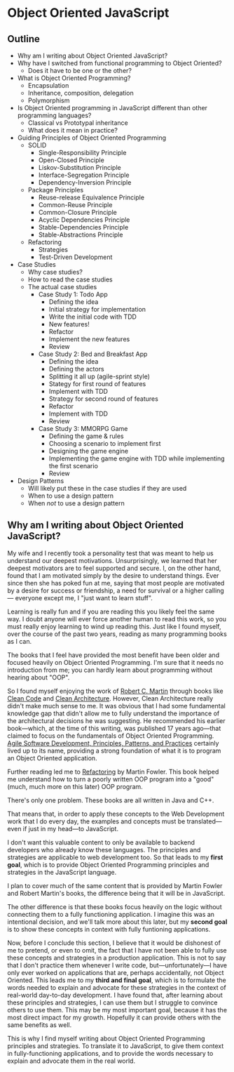 # Object Oriented JavaScript

## Outline

* Why am I writing about Object Oriented JavaScript?
* Why have I switched from functional programming to Object Oriented?
  * Does it have to be one or the other?
* What is Object Oriented Programming?
  * Encapsulation
  * Inheritance, composition, delegation
  * Polymorphism
* Is Object Oriented programming in JavaScript different than other programming languages?
  * Classical vs Prototypal inheritance
  * What does it mean in practice?
* Guiding Principles of Object Oriented Programming
  * SOLID
    * Single-Responsibility Principle
    * Open-Closed Principle
    * Liskov-Substitution Principle
    * Interface-Segregation Principle
    * Dependency-Inversion Principle
  * Package Principles
    * Reuse-release Equivalence Principle
    * Common-Reuse Principle
    * Common-Closure Principle
    * Acyclic Dependencies Principle
    * Stable-Dependencies Principle
    * Stable-Abstractions Principle
  * Refactoring
    * Strategies
    * Test-Driven Development
* Case Studies
  * Why case studies?
  * How to read the case studies
  * The actual case studies
    * Case Study 1: Todo App
      * Defining the idea
      * Initial strategy for implementation
      * Write the initial code with TDD
      * New features!
      * Refactor
      * Implement the new features
      * Review
    * Case Study 2: Bed and Breakfast App
      * Defining the idea
      * Defining the actors
      * Splitting it all up (agile-sprint style)
      * Stategy for first round of features
      * Implement with TDD
      * Strategy for second round of features
      * Refactor
      * Implement with TDD
      * Review
    * Case Study 3: MMORPG Game
      * Defining the game & rules
      * Choosing a scenario to implement first
      * Designing the game engine
      * Implementing the game engine with TDD while implementing the first scenario
      * Review
* Design Patterns
  * Will likely put these in the case studies if they are used
  * When to use a design pattern
  * When _not_ to use a design pattern

## Why am I writing about Object Oriented JavaScript?

My wife and I recently took a personality test that was meant to help us understand our deepest motivations. Unsurprisingly, we learned that her deepest motivators are to feel supported and secure. I, on the other hand, found that I am motivated simply by the desire to understand things. Ever since then she has poked fun at me, saying that most people are motivated by a desire for success or friendship, a need for survival or a higher calling — everyone except me, I "just want to learn stuff".

Learning is really fun and if you are reading this you likely feel the same way. I doubt anyone will ever force another human to read this work, so you must really enjoy learning to wind up reading this. Just like I found myself, over the course of the past two years, reading as many programming books as I can. 

The books that I feel have provided the most benefit have been older and focused heavily on Object Oriented Programming. I'm sure that it needs no introduction from me; you can hardly learn about programming without hearing about "OOP".

So I found myself enjoying the work of [Robert C. Martin](https://en.wikipedia.org/wiki/Robert_C._Martin) through books like [Clean  Code](https://amzn.to/31GmPO3) and [Clean Architecture](https://amzn.to/2Nur1g3). However, Clean Architecture really didn't make much sense to me. It was obvious that I had some fundamental knowledge gap that didn't allow me to fully understand the importance of the architectural decisions he was suggesting. He recommended his earlier book—which, at the time of this writing, was published 17 years ago—that claimed to focus on the fundamentals of Object Oriented Programming. [Agile Software Development, Principles, Patterns, and Practices](https://amzn.to/31H3Lz6) certainly lived up to its name, providing a strong foundation of what it is to program an Object Oriented application. 

Further reading led me to [Refactoring](https://amzn.to/2AJ0VO8) by Martin Fowler. This book helped me understand how to turn a poorly written OOP program into a "good" (much, much more on this later) OOP program. 

There's only one problem. These books are all written in Java and C++.

That means that, in order to apply these concepts to the Web Development work that I do every day, the examples and concepts must be translated—even if just in my head—to JavaScript. 

I don't want this valuable content to only be available to backend developers who already know these languages. The principles and strategies are applicable to web development too. So that leads to my __first goal__, which is to provide Object Oriented Programming principles and strategies in the JavaScript language. 

I plan to cover much of the same content that is provided by Martin Fowler and Robert Martin's books, the difference being that it will be in JavaScript. 

The other difference is that these books focus heavily on the logic without connecting them to a fully functioning application. I imagine this was an intentional decision, and we'll talk more about this later, but my __second goal__ is to show these concepts in context with fully funtioning applications.

Now, before I conclude this section, I believe that it would be dishonest of me to pretend, or even to omit, the fact that I have not been able to fully use these concepts and strategies in a production application. This is not to say that I don't practice them whenever I write code, but—unfortunately—I have only ever worked on applications that are, perhaps accidentally, not Object Oriented. This leads me to my __third and final goal__, which is to formulate the words needed to explain and advocate for these strategies in the context of real-world day-to-day development. I have found that, after learning about these principles and strategies, I can use them but I struggle to convince others to use them. This may be my most important goal, because it has the most direct impact for my growth. Hopefully it can provide others with the same benefits as well.

This is why I find myself writing about Object Oriented Programming principles and strategies. To translate it to JavaScript, to give them context in fully-functioning applications, and to provide the words necessary to explain and advocate them in the real world.
